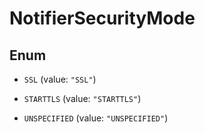 

# NotifierSecurityMode

## Enum


* `SSL` (value: `"SSL"`)

* `STARTTLS` (value: `"STARTTLS"`)

* `UNSPECIFIED` (value: `"UNSPECIFIED"`)



